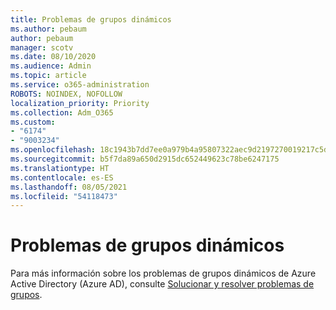 ```yaml
---
title: Problemas de grupos dinámicos
ms.author: pebaum
author: pebaum
manager: scotv
ms.date: 08/10/2020
ms.audience: Admin
ms.topic: article
ms.service: o365-administration
ROBOTS: NOINDEX, NOFOLLOW
localization_priority: Priority
ms.collection: Adm_O365
ms.custom:
- "6174"
- "9003234"
ms.openlocfilehash: 18c1943b7dd7ee0a979b4a95807322aec9d2197270019217c5d17aec319c1426
ms.sourcegitcommit: b5f7da89a650d2915dc652449623c78be6247175
ms.translationtype: HT
ms.contentlocale: es-ES
ms.lasthandoff: 08/05/2021
ms.locfileid: "54118473"
---
```

# <a name="dynamic-group-issues"></a>Problemas de grupos dinámicos

Para más información sobre los problemas de grupos dinámicos de Azure Active Directory (Azure AD), consulte [Solucionar y resolver problemas de grupos](https://docs.microsoft.com/azure/active-directory/users-groups-roles/groups-troubleshooting).